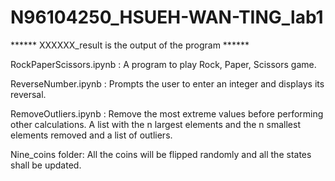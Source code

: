 # N96104250_HSUEH-WAN-TING_lab1

****** XXXXXX_result is the output of the program ******

RockPaperScissors.ipynb :
A program to play Rock, Paper, Scissors game.

ReverseNumber.ipynb :
Prompts the user to enter an integer and displays its reversal.

RemoveOutliers.ipynb :
Remove the most extreme values before performing other calculations.
A list with the n largest elements and the n smallest elements removed and a list of outliers.

Nine_coins folder:
All the coins will be flipped randomly and all the states shall be updated.
